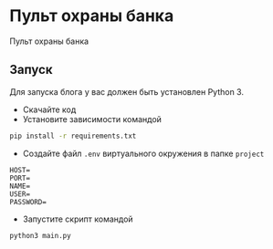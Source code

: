# Пульт охраны банка

Пульт охраны банка

## Запуск

Для запуска блога у вас должен быть установлен Python 3.

- Скачайте код
- Установите зависимости командой

```bash
pip install -r requirements.txt
```

- Создайте файл `.env` виртуального окружения в папке `project`

```
HOST=
PORT=
NAME=
USER=
PASSWORD=
```

- Запустите скрипт командой

```bash
python3 main.py
```

